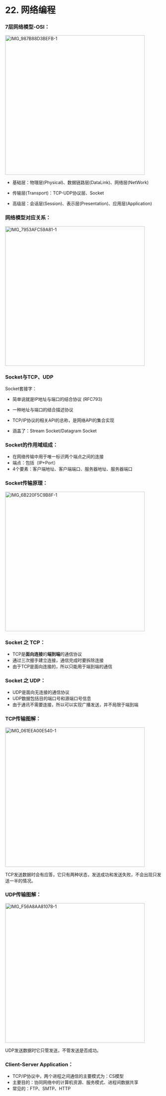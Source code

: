 # 22. 网络编程

### 7层网络模型-OSI：

<img src="https://images.shiguangping.com/imgs/20200527205900.jpeg" alt="IMG_987B88D3BEFB-1" width="450px" />

- 基础层：物理层(Physical)、数据链路层(DataLink)、网络层(NetWork)

- 传输层(Transport)：TCP-UDP协议层、Socket
- 高级层：会话层(Session)、表示层(Presentation)、应用层(Application)



### 网络模型对应关系：

<img src="https://images.shiguangping.com/imgs/20200527210525.jpeg" alt="IMG_7953AFC59A81-1" width="450px" />



### Socket与TCP、UDP

Socket套接字：

- 简单说就是IP地址与端口的结合协议 (RFC793)

- 一种地址与端口的结合描述协议

- TCP/IP协议的相关API的总称，是网络API的集合实现
- 涵盖了：Stream Socket/Datagram Socket



### Socket的作用域组成：

- 在网络传输中用于唯一标识两个端点之间的连接
- 端点：包括（IP+Port）
- 4个要素：客户端地址、客户端端口、服务器地址、服务器端口



### Socket传输原理：

<img src="https://images.shiguangping.com/imgs/20200527211618.jpeg" alt="IMG_6B220F5C9B8F-1" width="450px" />



### Socket 之 TCP：

- TCP是**面向连接**的**端到端**的通信协议
- 通过三次握手建立连接，通信完成时要拆除连接
- 由于TCP是面向连接的，所以只能用于端到端的通信



### Socket 之 UDP：

- UDP是面向无连接的通信协议
- UDP数据包括目的端口号和源端口号信息
- 由于通讯不需要连接，所以可以实现广播发送，并不局限于端到端



### TCP传输图解：

<img src="https://images.shiguangping.com/imgs/20200527212300.jpeg" alt="IMG_061EEA00E540-1" width="450px" />

TCP发送数据时会有应答，它只有两种状态，发送成功和发送失败，不会出现只发送一半的情况。



### UDP传输图解：

<img src="https://images.shiguangping.com/imgs/20200527212418.jpeg" alt="IMG_F56A8AA81078-1" width="450px" />

UDP发送数据时它只管发送，不管发送是否成功。



### Client-Server Application：

- TCP/IP协议中，两个进程之间通信的主要模式为：CS模型
- 主要目的：协同网络中的计算机资源、服务模式、进程间数据共享
- 常见的：FTP、SMTP、HTTP